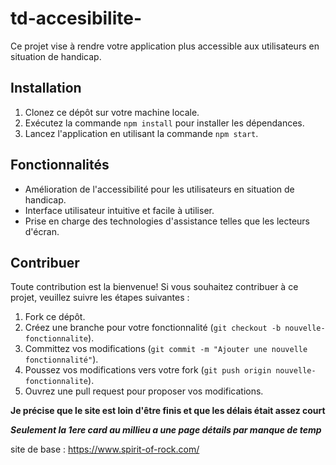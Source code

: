 # td-accesibilite-

Ce projet vise à rendre votre application plus accessible aux utilisateurs en situation de handicap.

## Installation

1. Clonez ce dépôt sur votre machine locale.
2. Exécutez la commande `npm install` pour installer les dépendances.
3. Lancez l'application en utilisant la commande `npm start`.

## Fonctionnalités

- Amélioration de l'accessibilité pour les utilisateurs en situation de handicap.
- Interface utilisateur intuitive et facile à utiliser.
- Prise en charge des technologies d'assistance telles que les lecteurs d'écran.

## Contribuer

Toute contribution est la bienvenue! Si vous souhaitez contribuer à ce projet, veuillez suivre les étapes suivantes :

1. Fork ce dépôt.
2. Créez une branche pour votre fonctionnalité (`git checkout -b nouvelle-fonctionnalite`).
3. Committez vos modifications (`git commit -m "Ajouter une nouvelle fonctionnalité"`).
4. Poussez vos modifications vers votre fork (`git push origin nouvelle-fonctionnalite`).
5. Ouvrez une pull request pour proposer vos modifications.

**Je précise que le site est loin d'être finis et que les délais était assez court**

***Seulement la 1ere card au millieu a une page détails par manque de temp***

site de base : https://www.spirit-of-rock.com/